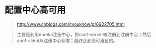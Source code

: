# 配置中心高可用
> http://www.cnblogs.com/ityouknow/p/6922705.html

> 主要是利用eureka注册中心，把conf-server端注册到注册中心；然后conf-client从注册中心获取；最终达到高可用目的。 